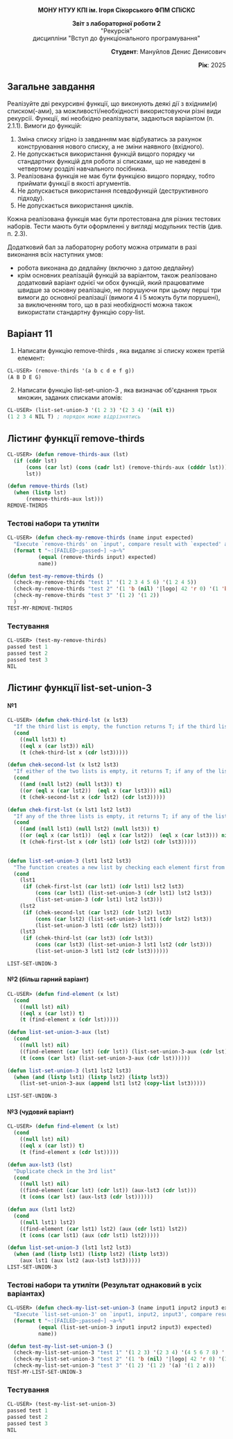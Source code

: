 <p align="center"><b>МОНУ НТУУ КПІ ім. Ігоря Сікорського ФПМ СПіСКС</b></p>

<p align="center">
<b>Звіт з лабораторної роботи 2</b><br/>
"Рекурсія"<br/>
дисципліни "Вступ до функціонального програмування"
</p>

<p align="right"><b>Студент</b>: Мануйлов Денис Денисович</p>
<p align="right"><b>Рік</b>: 2025</p>

## Загальне завдання
Реалізуйте дві рекурсивні функції, що виконують деякі дії з вхідним(и) списком(-ами), за можливості/необхідності використовуючи різні види рекурсії. Функції, які необхідно реалізувати, задаються варіантом (п. 2.1.1). Вимоги до функцій:
1. Зміна списку згідно із завданням має відбуватись за рахунок конструювання нового списку, а не зміни наявного (вхідного).
2. Не допускається використання функцій вищого порядку чи стандартних функцій для роботи зі списками, що не наведені в четвертому розділі навчального посібника.
3. Реалізована функція не має бути функцією вищого порядку, тобто приймати функції в якості аргументів.
4. Не допускається використання псевдофункцій (деструктивного підходу).
5. Не допускається використання циклів.

Кожна реалізована функція має бути протестована для різних тестових наборів. Тести мають бути оформленні у вигляді модульних тестів (див. п. 2.3).  

Додатковий бал за лабораторну роботу можна отримати в разі виконання всіх наступних умов:
- робота виконана до дедлайну (включно з датою дедлайну)
- крім основних реалізацій функцій за варіантом, також реалізовано додатковий варіант однієї чи обох функцій, який працюватиме швидше за основну реалізацію, не порушуючи при цьому перші три вимоги до основної реалізації (вимоги 4 і 5 можуть бути порушені), за виключенням того, що в разі необхідності можна також використати стандартну функцію copy-list.

## Варіант 11
1. Написати функцію remove-thirds , яка видаляє зі списку кожен третій елемент:
```lisp
CL-USER> (remove-thirds '(a b c d e f g))
(A B D E G)
```
2. Написати функцію list-set-union-3 , яка визначає об'єднання трьох множин, заданих списками атомів:
```lisp
CL-USER> (list-set-union-3 '(1 2 3) '(2 3 4) '(nil t))
(1 2 3 4 NIL T) ; порядок може відрізнятись
```

## Лістинг функції remove-thirds
```lisp
CL-USER> (defun remove-thirds-aux (lst)
  (if (cddr lst)
      (cons (car lst) (cons (cadr lst) (remove-thirds-aux (cdddr lst))))
      lst))

(defun remove-thirds (lst)
  (when (listp lst)
      (remove-thirds-aux lst)))
REMOVE-THIRDS
```
### Тестові набори та утиліти
```lisp
CL-USER> (defun check-my-remove-thirds (name input expected)
  "Execute `remove-thirds' on `input', compare result with `expected' and print comparison status"
  (format t "~:[FAILED~;passed~] ~a~%"
          (equal (remove-thirds input) expected)
          name))

(defun test-my-remove-thirds ()
  (check-my-remove-thirds "test 1" '(1 2 3 4 5 6) '(1 2 4 5))
  (check-my-remove-thirds "test 2" '(1 'b (nil) '|logo| 42 'r 0) '(1 'b '|logo| 42 0))
  (check-my-remove-thirds "test 3" '(1 2) '(1 2))
  )
TEST-MY-REMOVE-THIRDS
```
### Тестування
```lisp
CL-USER> (test-my-remove-thirds)
passed test 1
passed test 2
passed test 3
NIL
```
## Лістинг функції list-set-union-3
#### №1
```lisp
CL-USER> (defun chek-third-lst (x lst3)
  "If the third list is empty, the function returns T; if the third list contains the same element as "X", the function returns NIL."
  (cond
    ((null lst3) t)
    ((eql x (car lst3)) nil)
    (t (chek-third-lst x (cdr lst3)))))

(defun chek-second-lst (x lst2 lst3)
  "If either of the two lists is empty, it returns T; if any of the lists contains the same element as "X", the function will return NIL."
  (cond
    ((and (null lst2) (null lst3)) t)
    ((or (eql x (car lst2))  (eql x (car lst3))) nil)
    (t (chek-second-lst x (cdr lst2) (cdr lst3)))))

(defun chek-first-lst (x lst1 lst2 lst3)
  "If any of the three lists is empty, it returns T; if any of the lists contains the same element as "X", the function returns NIL."
  (cond
    ((and (null lst1) (null lst2) (null lst3)) t)
    ((or (eql x (car lst1))  (eql x (car lst2))  (eql x (car lst3))) nil)
    (t (chek-first-lst x (cdr lst1) (cdr lst2) (cdr lst3)))))
      

(defun list-set-union-3 (lst1 lst2 lst3)
  "The function creates a new list by checking each element first from lst1 and then from lst2; if a duplicate is found, the element will be skipped."
  (cond
    (lst1
     (if (chek-first-lst (car lst1) (cdr lst1) lst2 lst3)
         (cons (car lst1) (list-set-union-3 (cdr lst1) lst2 lst3))
         (list-set-union-3 (cdr lst1) lst2 lst3)))
    (lst2
     (if (chek-second-lst (car lst2) (cdr lst2) lst3)
         (cons (car lst2) (list-set-union-3 lst1 (cdr lst2) lst3))
         (list-set-union-3 lst1 (cdr lst2) lst3)))
    (lst3
     (if (chek-third-lst (car lst3) (cdr lst3))
         (cons (car lst3) (list-set-union-3 lst1 lst2 (cdr lst3)))
         (list-set-union-3 lst1 lst2 (cdr lst3))))))

LIST-SET-UNION-3
```
#### №2 (більш гарний варіант)
```lisp
CL-USER> (defun find-element (x lst)
  (cond
    ((null lst) nil) 
    ((eql x (car lst)) t)
    (t (find-element x (cdr lst)))))

(defun list-set-union-3-aux (lst)
  (cond
    ((null lst) nil)
    ((find-element (car lst) (cdr lst)) (list-set-union-3-aux (cdr lst)))
    (t (cons (car lst) (list-set-union-3-aux (cdr lst))))))

(defun list-set-union-3 (lst1 lst2 lst3)
  (when (and (listp lst1) (listp lst2) (listp lst3))
    (list-set-union-3-aux (append lst1 lst2 (copy-list lst3)))))

LIST-SET-UNION-3
```
#### №3 (чудовий варіант)
```lisp
CL-USER> (defun find-element (x lst)
  (cond
    ((null lst) nil) 
    ((eql x (car lst)) t)
    (t (find-element x (cdr lst)))))

(defun aux-lst3 (lst)
  "Duplicate check in the 3rd list"
  (cond
    ((null lst) nil)
    ((find-element (car lst) (cdr lst)) (aux-lst3 (cdr lst)))
    (t (cons (car lst) (aux-lst3 (cdr lst))))))

(defun aux (lst1 lst2)
  (cond
    ((null lst1) lst2)
    ((find-element (car lst1) lst2) (aux (cdr lst1) lst2))
    (t (cons (car lst1) (aux (cdr lst1) lst2)))))

(defun list-set-union-3 (lst1 lst2 lst3)
  (when (and (listp lst1) (listp lst2) (listp lst3))
    (aux lst1 (aux lst2 (aux-lst3 lst3)))))
LIST-SET-UNION-3
```
### Тестові набори та утиліти (Результат однаковий в усіх варіантах)
```lisp
CL-USER> (defun check-my-list-set-union-3 (name input1 input2 input3 expected)
  "Execute `list-set-union-3' on `input1, input2, input3', compare result with `expected' and print comparison status"
  (format t "~:[FAILED~;passed~] ~a~%"
          (equal (list-set-union-3 input1 input2 input3) expected)
          name))

(defun test-my-list-set-union-3 ()
  (check-my-list-set-union-3 "test 1" '(1 2 3) '(2 3 4) '(4 5 6 7 8) '(1 2 3 4 5 6 7 8))
  (check-my-list-set-union-3 "test 2" '(1 'b (nil) '|logo| 42 'r 0) '(1 'b '|logo| 42 0) '('|logo| 1 1 1) '('B (NIL) '|logo| 'R 'B '|logo| 42 0 '|logo| 1))
  (check-my-list-set-union-3 "test 3" '(1 2) '(1 2) '(a) '(1 2 a)))
TEST-MY-LIST-SET-UNION-3
```
### Тестування
```lisp
CL-USER> (test-my-list-set-union-3)
passed test 1
passed test 2
passed test 3
NIL
```
